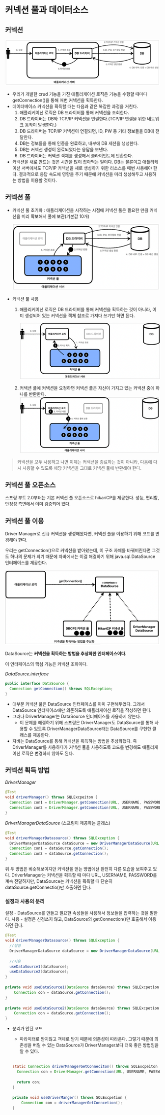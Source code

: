 # 커넥션 풀과 데이터소스



## 커넥션

![image-20220513103534945](../../md-images/image-20220513103534945.png)

* 우리가 개발한 crud 기능을 가진 애플리케이션 로직은 기능을 수행할 때마다 getConnection()을 통해 매번 커넥션을 획득한다.
* 데이터베이스 커넥션을 획득할 때는 다음과 같은 복잡한 과정을 거친다.
  1. 애플리케이션 로직은 DB 드라이버를 통해 커넥션을 조회한다.
  2. DB 드라이버는 DB와 TCP/IP 커넥션을 연결한다.(TCP/IP 연결을 위한 네트워크 동작이 발생한다.)
  3. DB 드라이버는 TCP/IP 커넥션이 연결되면, ID, PW 등 기타 정보들을 DB에 전달한다.
  4. DB는 정보들을 통해 인증을 완료하고, 내부에 DB 세션을 생성한다.
  5. DB는 커넥션 생성이 완료되었다는 응답을 보낸다.
  6. DB 드라이버는 커넥션 객체를 생성해서 클라이언트에 반환한다.
* 커넥션을 새로 만드는 것은 시간을 많이 잡아먹는 일이다.
  DB는 물론이고 애플리케이션 서버에서도 TCP/IP 커넥션을 새로 생성하기 위한 리소스를 매번 사용해야 한다.
  결과적으로 응답 속도에 영향을 주기 때문에 커넥션을 미리 생성해두고 사용하는 방법을 이용할 것이다.



## 커넥션 풀

* 커넥션 풀 초기화 : 애플리케이션을 시작하는 시점에 커넥션 풀은 필요한 만큼 커넥션을 미리 확보해서 풀에 보관(기본값 10개)

  ![image-20220513103545249](../../md-images/image-20220513103545249.png)

* 커넥션 풀 사용 

  

  1. 애플리케이션 로직은 DB 드라이버를 통해 커넥션을 획득하는 것이 아니라, 이미 생성되어 있는 커넥션을 객체 참조로 가져다 쓰기만 하면 된다.

     ![image-20220513103602728](../../md-images/image-20220513103602728.png)

  2. 커넥션 풀에 커넥션을 요청하면 커넥션 풀은 자신이 가지고 있는 커넥션 중에 하나를 반환한다.
     ![image-20220513103631579](../../md-images/image-20220513103631579.png)

> 커넥션을 모두 사용하고 나면 이제는 커넥션을 종료하는 것이 아니라, 
> 다음에 다시 사용할 수 있도록 해당 커넥션을 그대로 커넥션 풀에 반환해야 한다.



## 커넥션 풀 오픈소스

스프링 부트 2.0부터는 기본 커넥션 풀 오픈소스로 hikariCP를 제공한다. 성능, 편리함, 안정성 측면에서 이미 검증되어 있다.



## 커넥션 풀 이용

Driver Manager로 신규 커넥션을 생성해왔다면, 커넥션 풀을 이용하기 위해 코드를 변경해야 한다.

우리는 getConnection()으로 커넥션을 받아왔는데, 이 구조 자체를 바꿔버린다면 그것도 하나의 문제가 되기 때문에 자바에서는 이걸 해결하기 위해 java.sql.DataSource 인터페이스를 제공한다.

![image-20220513110052077](../../md-images/image-20220513110052077.png)

DataSource는 **커넥션을 획득하는 방법을 추상화한 인터페이스이다.**

이 인터페이스의 핵심 기능은 커넥션 조회이다.


*DataSource.interface*

~~~java
public interface DataSource {
  Connection getConnection() throws SQLException;
}
~~~



* 대부분 커넥션 풀은 DataSource 인터페이스를 이미 구현해두었다. 그래서 DataSource 인터페이스에만 의존하도록 애플리케이션 로직을 작성하면 된다.
* 그러나 DriverManager는 DataSource 인터페이스를 사용하지 않는다.
  * 이 문제를 해결하기 위해 스프링은 DriverManager도 DataSource를 통해 사용할 수 있도록 DriverManagerDataSource라는 DataSource를 구현한 클래스를 제공한다.
* 자바는 DataSource를 통해 커넥션을 획득하는 방법을 추상화했다. 즉 DriverManager를 사용하다가 커넥션 풀을 사용하도록 코드를 변경해도 애플리케이션 로직은 변경하지 않아도 된다.



## 커넥션 획득 방법

*DriverManager*

~~~java
@Test
void driverManager() throws SQLExcpeiton {
  Connection con1 = DriverManager.getConnection(URL, USERNAME, PASSWORD);
  Connection con2 = DriverManager.getConnection(URL, USERNAME, PASSWORD);
}
~~~



*DriverManagerDataSource* (스프링이 제공하는 클래스)

~~~java
@Test
void driverManagerDatasource() throws SQLException {
  DriverManagerDataSource dataSource = new DriverManagerDataSource(URL, USERNAME, PASSWORD);
  Connection con1 = dataSource.getConnection();
  Connection con2 = dataSource.getConnection();
}
~~~



위 두 방법은 비슷해보이지만 커넥션을 얻는 방법에선 완전히 다른 모습을 보여주고 있다.
DriverManager는 커넥션을 획득할 때 마다 URL, USERNAME, PASSWORD를 계속 전달하지만,
DataSource는 커넥션을 획득할 때 단순히 dataSource.getConnectio()만 호출하면 된다.



### 설정과 사용의 분리

설정 - DataSource를 만들고 필요한 속성들을 사용해서 정보들을 입력하는 것을 말한다.
사용 - 설정은 신경쓰지 않고, DataSource의 getConnection()만 호출해서 아용하면 된다.

~~~java
@Test
void driverManagerDatasource() throws SQLException {
  //설정
  DriverManagerDataSource dataSource = new DriverManagerDataSource(URL, USERNAME, PASSWORD);

  //사용
  useDataSource1(dataSource);
  useDataSource2(dataSource);
}

private void useDataSource1(DataSource dataSource) throws SQLExcpetion {
    Connection con = dataSource.getConnection();
}

private void useDataSource2(DataSource dataSource) throws SQLExcpetion {
    Connection con = dataSource.getConnection();
}
~~~



* 분리가 안된 코드

  * 파라미터로 받지않고 객체로 받기 때문에 의존성이 따라온다.
    그렇기 때문에 의존성을 버릴 수 있는 DataSource가 DriverManager보다 더욱 좋은 방법임을 알 수 있다.

  ~~~java
  
  static Connection driverManagerGetConneciton() throws SQLExcpeiton {
    Connection con = DriverManager.getConnection(URL, USERNAME, PASSWORD);
  
    return con;
  }
  
  private void useDriverManger() throws SQLExcpetion {
      Connection con = driverManagerGetConncetion();
  }
  ~~~

  